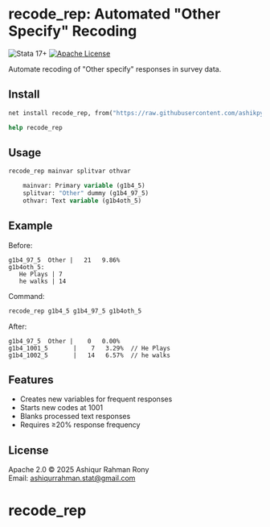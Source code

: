 

# recode_rep: Automated "Other Specify" Recoding

![Stata 17+](https://img.shields.io/badge/Stata-≥17.0-blue)
[![Apache License](https://img.shields.io/badge/License-Apache%202.0-green)](LICENSE)

Automate recoding of "Other specify" responses in survey data.

## Install
```stata
net install recode_rep, from("https://raw.githubusercontent.com/ashikpydev/recode_rep/main/") replace

help recode_rep
```

## Usage
```stata
recode_rep mainvar splitvar othvar

    mainvar: Primary variable (g1b4_5)
    splitvar: "Other" dummy (g1b4_97_5)
    othvar: Text variable (g1b4oth_5)
```

## Example

Before:

```
g1b4_97_5  Other |   21   9.86%
g1b4oth_5:
   He Plays | 7
   he walks | 14
```

Command:
```stata
recode_rep g1b4_5 g1b4_97_5 g1b4oth_5
```

After:

```
g1b4_97_5  Other |    0   0.00%
g1b4_1001_5       |    7   3.29%  // He Plays
g1b4_1002_5       |   14   6.57%  // he walks
```

## Features

- Creates new variables for frequent responses
- Starts new codes at 1001
- Blanks processed text responses
- Requires ≥20% response frequency

## License

Apache 2.0 © 2025 Ashiqur Rahman Rony  
Email: ashiqurrahman.stat@gmail.com

# recode_rep
